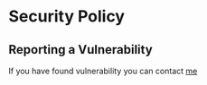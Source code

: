 # Security Policy

## Reporting a Vulnerability

If you have found vulnerability you can contact [me](https://github.com/BeaverNotACat)
